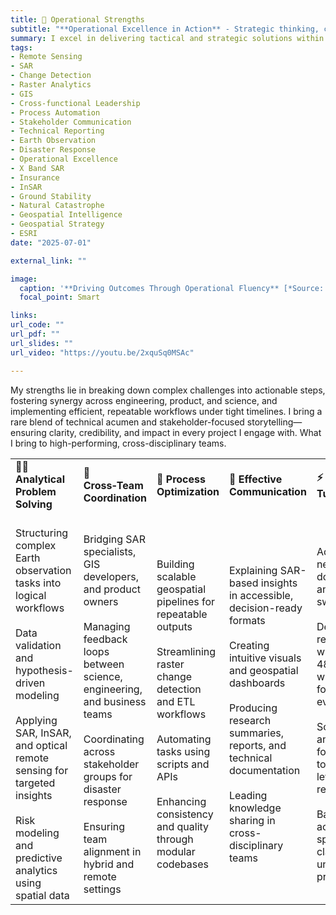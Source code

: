 ```yaml
---
title: 🎯 Operational Strengths
subtitle: "**Operational Excellence in Action** - Strategic thinking, collaborative execution, and process efficiency, all converging to deliver impactful outcomes within tight deadlines."
summary: I excel in delivering tactical and strategic solutions within high-performing, cross-disciplinary teams by combining analytical rigor, clear communication, and outcome-oriented execution.
tags:
- Remote Sensing
- SAR
- Change Detection
- Raster Analytics
- GIS
- Cross-functional Leadership
- Process Automation
- Stakeholder Communication
- Technical Reporting
- Earth Observation
- Disaster Response
- Operational Excellence
- X Band SAR
- Insurance
- InSAR
- Ground Stability
- Natural Catastrophe
- Geospatial Intelligence
- Geospatial Strategy
- ESRI
date: "2025-07-01"

external_link: ""

image:
  caption: '**Driving Outcomes Through Operational Fluency** [*Source: Medium.com*](https://dejaynesss.medium.com/swot-analysis-and-the-important-of-having-a-target-audience-9b9bdc2b4b7)'
  focal_point: Smart

links:
url_code: ""
url_pdf: ""
url_slides: ""
url_video: "https://youtu.be/2xquSq0MSAc"

---
```

My strengths lie in breaking down complex challenges into actionable steps, fostering synergy across engineering, product, and science, and implementing efficient, repeatable workflows under tight timelines. I bring a rare blend of technical acumen and stakeholder-focused storytelling—ensuring clarity, credibility, and impact in every project I engage with. What I bring to high-performing, cross-disciplinary teams.

<table style="border-collapse: collapse; width: 100%; margin: 1rem 0;">
  <tr>
    <td><strong>🕵️‍♂️ Analytical Problem Solving</strong></td>
    <td><strong>🧩 Cross‑Team Coordination</strong></td>
    <td><strong>🧠 Process Optimization</strong></td>
    <td><strong>📣 Effective Communication</strong></td>
    <td><strong>⚡ Rapid Turnaround</strong></td>
  </tr>
  <tr>
    <td>
      <br>Structuring complex Earth observation tasks into logical workflows<br>
      <br>Data validation and hypothesis-driven modeling<br>
      <br>Applying SAR, InSAR, and optical remote sensing for targeted insights<br>
      <br>Risk modeling and predictive analytics using spatial data
    </td>
    <td>
      <br>Bridging SAR specialists, GIS developers, and product owners<br>
      <br>Managing feedback loops between science, engineering, and business teams<br>
      <br>Coordinating across stakeholder groups for disaster response<br>
      <br>Ensuring team alignment in hybrid and remote settings
    </td>
    <td>
      <br>Building scalable geospatial pipelines for repeatable outputs<br>
      <br>Streamlining raster change detection and ETL workflows<br>
      <br>Automating tasks using scripts and APIs<br>
      <br>Enhancing consistency and quality through modular codebases
    </td>
    <td>
      <br>Explaining SAR-based insights in accessible, decision-ready formats<br>
      <br>Creating intuitive visuals and geospatial dashboards<br>
      <br>Producing research summaries, reports, and technical documentation<br>
      <br>Leading knowledge sharing in cross-disciplinary teams
    </td>
    <td>
      <br>Adapting to new domains and tools swiftly<br>
      <br>Delivering results within 24–48 hour windows for disaster events<br>
      <br>Scaling analytics for regional to building-level resolution<br>
      <br>Balancing accuracy, speed, and clarity under pressure
    </td>
  </tr>
</table>